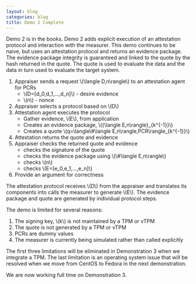 ```yaml
---
layout: blog
categories: blog
title: Demo 2 Complete
---
```

Demo 2 is in the books.  Demo 2 adds explicit execution of an
attestation protocol and interaction with the measurer.
This demo continues to be naive, but uses an attestation protocol and
returns an evidence package.  The evidence package integrity is
guaranteed and linked to the quote by the hash returned in the
quote. The quote is used to evaluate the data and the data in turn
used to evaluate the target system. 

1. Appraiser sends a request \\(\langle D,n\rangle\\) to an
   attestation agent for PCRs
	* \\(D=[d_0,d_1,...,d_n]\\) - desire evidence
	* \\(n\\) - nonce
1. Appraiser selects a protocol based on \\(D\\)
1. Attestation agent executes the protocol
	* Gather evidence, \\(E\\), from application
	* Creates an evidence package, \\(\{\langle E,n\rangle\}_{k^{-1}}\\)
	* Creates a quote \\(q=\langle\\#\langle E,n\rangle,PCR\rangle_{k^{-1}}\\)
1. Attestation returns the quote and evidence
1. Appraiser checks the returned quote and evidence
	* checks the signature of the quote
	* checks the evidence package using \\(\\#\langle E,n\rangle\\)
	* checks \\(n\\)
	* checks \\(E=[e_0,e_1,...,e_n]\\)
1. Provide an argument for correctness

The attestation protocol receives \\(D\\) from the appraiser and
translates its components into calls the measurer to generate
\\(E\\). The evidence package and quote are generated by individual
protocol steps.

The demo is limited for several reasons:

1. The signing key, \\(k\\) is not maintained by a TPM or vTPM
1. The quote is not generated by a TPM or vTPM
1. PCRs are dummy values
1. The measurer is currently being simulated rather than called
   explicitly

The first three limitations will be eliminated in Demonstration 3 when
we integrate a TPM.  The last limitation is an operating system issue
that will be resolved when we move from CentOS to Fedora in the next
demonstration.

We are now working full time on Demonstration 3.
